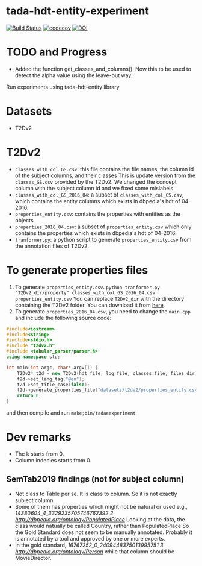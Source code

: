 # tada-hdt-entity-experiment
[![Build Status](https://semaphoreci.com/api/v1/ahmad88me/tada-hdt-entity-experiment/branches/master/badge.svg)](https://semaphoreci.com/ahmad88me/tada-hdt-entity-experiment)
[![codecov](https://codecov.io/gh/oeg-upm/tada-hdt-entity-experiment/branch/master/graph/badge.svg)](https://codecov.io/gh/oeg-upm/tada-hdt-entity-experiment)
[![DOI](https://zenodo.org/badge/DOI/10.5281/zenodo.3732641.svg)](https://doi.org/10.5281/zenodo.3732641)


# TODO and Progress
* Added the function get_classes_and_columns(). Now this to be used to detect the alpha value using the leave-out way.

Run experiments using tada-hdt-entity library

# Datasets
* T2Dv2

# T2Dv2
* `classes_with_col_GS.csv`: this file contains the file names, the column id of the subject columns, and their classes
This is update version from the `classes_GS.csv` provided by the T2Dv2. We changed the concept column with the subject column id and we fixed some mislabels.
* `classes_with_col_GS_2016_04`: a subset of `classes_with_col_GS.csv`, which contains the entity columns which exists in dbpedia's hdt of 04-2016.
* `properties_entity.csv`: contains the properties with entities as the objects
* `properties_2016_04.csv`: a subset of `properties_entity.csv` which only contains the properties which exists in dbpedia's hdt of 04-2016.
* `tranformer.py`: a python script to generate `properties_entity.csv` from the annotation files of T2Dv2.

# To generate properties files
1. To generate `properties_entity.csv`.
`python tranformer.py "T2Dv2_dir/property" classes_with_col_GS_2016_04.csv properties_entity.csv`
You can replace `T2Dv2_dir` with the directory containing the T2Dv2 folder. You can download it from [here](http://webdatacommons.org/webtables/goldstandardV2.html).
2. To generate `properties_2016_04.csv`, you need to change the `main.cpp` and include the following source code:
```c++
#include<iostream>
#include<string>
#include<stdio.h>
#include "t2dv2.h"
#include <tabular_parser/parser.h>
using namespace std;

int main(int argc, char* argv[]) {
    T2Dv2* t2d = new T2Dv2(hdt_file, log_file, classes_file, files_dir);
    t2d->set_lang_tag("@en");
    t2d->set_title_case(false);
    t2d->generate_properties_file("datasets/t2dv2/properties_entity.csv", "datasets/t2dv2/properties_2016_04.csv");
    return 0;
}
```
and then compile and run `make;bin/tadaeexperiment`

# Dev remarks
* The k starts from 0.
* Column indecies starts from 0.



## SemTab2019 findings (not for subject column)
* Not class to Table per se. It is class to column. So it is not exactly subject column
* Some of them has properties which might not be natural or used e.g., *14380604_4_3329235705746762392	2	http://dbpedia.org/ontology/PopulatedPlace* Looking at the data, the class would natually be called Country, rather than PopulatedPlace So the Gold Standard does not seem to be manually annotated. Probably it is annotated by a tool and approved by one or more experts.
* In the gold standard, *16767252_0_2409448375013995751	3	http://dbpedia.org/ontology/Person* while that column should be MovieDirector. 
